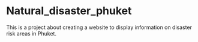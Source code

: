 # Natural_disaster_phuket
This is a project about creating a website to display information on disaster risk areas in Phuket.

